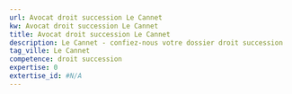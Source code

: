 ```yaml
---
url: Avocat droit succession Le Cannet
kw: Avocat droit succession Le Cannet
title: Avocat droit succession Le Cannet
description: Le Cannet - confiez-nous votre dossier droit succession
tag_ville: Le Cannet
competence: droit succession
expertise: 0
extertise_id: #N/A
---
```

